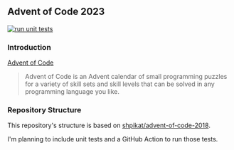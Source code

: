 ## Advent of Code 2023

[![run unit tests](https://github.com/hallieswan/advent-of-code-2023/actions/workflows/run-tests.yml/badge.svg)](https://github.com/hallieswan/advent-of-code-2023/actions/workflows/run-tests.yml)

### Introduction

[Advent of Code](https://adventofcode.com/2023/about)

> Advent of Code is an Advent calendar of small programming puzzles 
> for a variety of skill sets and skill levels that can be solved 
> in any programming language you like.

### Repository Structure

This repository's structure is based on 
[shpikat/advent-of-code-2018](https://github.com/shpikat/advent-of-code-2018).
 
I'm planning to include unit tests and a GitHub Action to run those tests.
